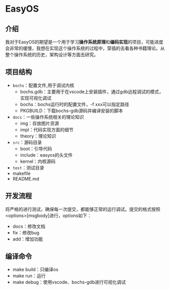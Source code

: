 # EasyOS
## 介绍
我对于EasyOS的期望是一个用于学习**操作系统原理**和**编码实现**的项目，可能进度会非常的缓慢，我想在实现这个操作系统的过程中，穿插的去看各种书籍理论。从整个操作系统的历史，架构设计等方面去研究。

## 项目结构
- `bochs`：配置文件,用于调试内核
  - bochs.gdb：主要用于在vscode上安装插件，通过gdb远程调试的模式，实现可视化调试
  - bochs：bochs运行时的配置文件，-f xxx可以指定路径
  - PKGBUILD：下载bochs-gdb源码并编译安装的脚本
- `docs`：一些操作系统相关的理论知识
  - img：存放图片资源
  - impl：代码实现方面的细节
  - theory：理论知识
- `src`：源码目录
  - boot：引导代码
  - include：easyos的头文件
  - kernel：内核源码
- `test`：测试目录
- makefile
- README.md

## 开发流程

将严格的进行测试，确保每一次提交，都能够正常的运行调试。提交的格式按照\<options>[msgbody]进行，options如下：

- docs：修改文档
- fix：修改bug
- add：增加功能

## 编译命令

- make build：只编译os
- make run：运行
- make debug：使用vscode、bochs-gdb进行可视化调试